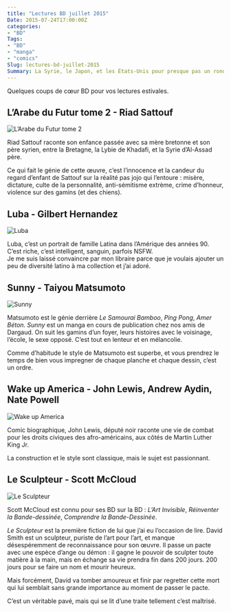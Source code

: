 ```yaml
---
title: "Lectures BD juillet 2015"
Date: 2015-07-24T17:00:00Z
categories: 
- "BD"
Tags: 
- "BD"
- "manga"
- "comics"
Slug: lectures-bd-juillet-2015
Summary: La Syrie, le Japon, et les États-Unis pour presque pas un rond.
---
```


Quelques coups de cœur BD pour vos lectures estivales.

## L’Arabe du Futur tome 2 - Riad Sattouf
![L’Arabe du Futur tome 2](/img/bd/l_arabe_du_futur_couverture_2.jpg)

Riad Sattouf raconte son enfance passée avec sa mère bretonne et son père syrien, entre la Bretagne, la Lybie de Khadafi, et la Syrie d’Al-Assad père. 

Ce qui fait le génie de cette œuvre, c’est l’innocence et la candeur du regard d’enfant de Sattouf sur la réalité pas jojo qui l’entoure : misère, dictature, culte de la personnalité, anti-sémitisme extrème, crime d’honneur, violence sur des gamins (et des chiens).

## Luba - Gilbert Hernandez
![Luba](/img/bd/luba.jpg)

Luba, c’est un portrait de famille Latina dans l’Amérique des années 90.
C’est riche, c’est intelligent, sanguin, parfois NSFW.  
Je me suis laissé convaincre par mon libraire parce que je voulais ajouter un peu de diversité latino à ma collection et j’ai adoré.

## Sunny - Taiyou Matsumoto
![Sunny](/img/bd/sunny-banner.jpg)

Matsumoto est le génie derrière *Le Samourai Bamboo*, *Ping Pong*, *Amer Béton*.
*Sunny* est un manga en cours de publication chez nos amis de Dargaud. On suit les gamins d’un foyer, leurs histoires avec le voisinage, l’école, le sexe opposé.
C’est tout en lenteur et en mélancolie.

Comme d’habitude le style de Matsumoto est superbe, et vous prendrez le temps de bien vous impregner de chaque planche et chaque dessin, c’est un ordre.

## Wake up America - John Lewis, Andrew Aydin, Nate Powell
![Wake up America](/img/bd/wakeup.jpg)

Comic biographique, John Lewis, député noir raconte une vie de combat pour les droits civiques des afro-américains, aux côtés de Martin Luther King Jr.

La construction et le style sont classique, mais le sujet est passionnant.

## Le Sculpteur - Scott McCloud
![Le Sculpteur](/img/bd/le-sculpteur.jpg)

Scott McCloud est connu pour ses BD sur la BD : *L’Art Invisible*, *Réinventer la Bande-dessinée*, *Comprendre la Bande-Dessinée*.

*Le Sculpteur* est la première fiction de lui que j’ai eu l’occasion de lire. 
David Smith est un sculpteur, puriste de l’art pour l’art, et manque désespéremment de reconnaissance pour son œuvre. Il passe un pacte avec une espèce d’ange ou démon : il gagne le pouvoir de sculpter toute matière à la main, mais en échange sa vie prendra fin dans 200 jours. 200 jours pour se faire un nom et mourir heureux.

Mais forcément, David va tomber amoureux et finir par regretter cette mort qui lui semblait sans grande importance au moment de passer le pacte.

C’est un véritable pavé, mais qui se lit d’une traite tellement c’est maîtrisé.

